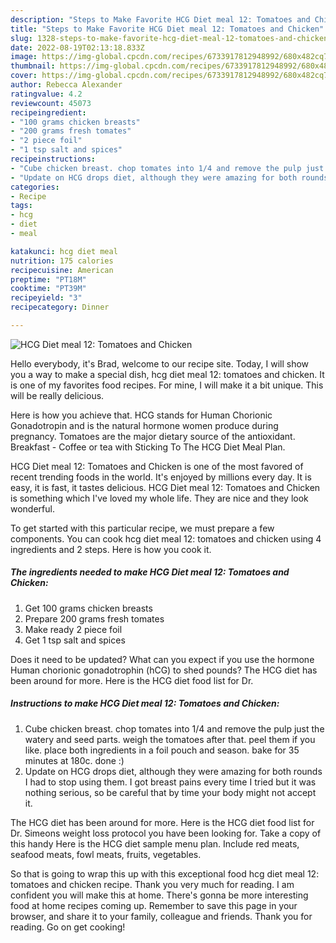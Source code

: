 ```yaml
---
description: "Steps to Make Favorite HCG Diet meal 12: Tomatoes and Chicken"
title: "Steps to Make Favorite HCG Diet meal 12: Tomatoes and Chicken"
slug: 1328-steps-to-make-favorite-hcg-diet-meal-12-tomatoes-and-chicken
date: 2022-08-19T02:13:18.833Z
image: https://img-global.cpcdn.com/recipes/6733917812948992/680x482cq70/hcg-diet-meal-12-tomatoes-and-chicken-recipe-main-photo.jpg
thumbnail: https://img-global.cpcdn.com/recipes/6733917812948992/680x482cq70/hcg-diet-meal-12-tomatoes-and-chicken-recipe-main-photo.jpg
cover: https://img-global.cpcdn.com/recipes/6733917812948992/680x482cq70/hcg-diet-meal-12-tomatoes-and-chicken-recipe-main-photo.jpg
author: Rebecca Alexander
ratingvalue: 4.2
reviewcount: 45073
recipeingredient:
- "100 grams chicken breasts"
- "200 grams fresh tomates"
- "2 piece foil"
- "1 tsp salt and spices"
recipeinstructions:
- "Cube chicken breast. chop tomates into 1/4 and remove the pulp just the watery and seed parts. weigh the tomatoes after that. peel them if you like. place both ingredients in a foil pouch and season. bake for 35 minutes at 180c. done :)"
- "Update on HCG drops diet, although they were amazing for both rounds I had to stop using them. I got breast pains every time I tried but it was nothing serious, so be careful that by time your body might not accept it."
categories:
- Recipe
tags:
- hcg
- diet
- meal

katakunci: hcg diet meal 
nutrition: 175 calories
recipecuisine: American
preptime: "PT18M"
cooktime: "PT39M"
recipeyield: "3"
recipecategory: Dinner

---
```



![HCG Diet meal 12: Tomatoes and Chicken](https://img-global.cpcdn.com/recipes/6733917812948992/680x482cq70/hcg-diet-meal-12-tomatoes-and-chicken-recipe-main-photo.jpg)

Hello everybody, it's Brad, welcome to our recipe site. Today, I will show you a way to make a special dish, hcg diet meal 12: tomatoes and chicken. It is one of my favorites food recipes. For mine, I will make it a bit unique. This will be really delicious.

Here is how you achieve that. HCG stands for Human Chorionic Gonadotropin and is the natural hormone women produce during pregnancy. Tomatoes are the major dietary source of the antioxidant. Breakfast - Coffee or tea with Sticking To The HCG Diet Meal Plan.

HCG Diet meal 12: Tomatoes and Chicken is one of the most favored of recent trending foods in the world. It's enjoyed by millions every day. It is easy, it is fast, it tastes delicious. HCG Diet meal 12: Tomatoes and Chicken is something which I've loved my whole life. They are nice and they look wonderful.


To get started with this particular recipe, we must prepare a few components. You can cook hcg diet meal 12: tomatoes and chicken using 4 ingredients and 2 steps. Here is how you cook it.

<!--inarticleads1-->

##### The ingredients needed to make HCG Diet meal 12: Tomatoes and Chicken:

1. Get 100 grams chicken breasts
1. Prepare 200 grams fresh tomates
1. Make ready 2 piece foil
1. Get 1 tsp salt and spices


Does it need to be updated? What can you expect if you use the hormone Human chorionic gonadotrophin (hCG) to shed pounds? The HCG diet has been around for more. Here is the HCG diet food list for Dr. 

<!--inarticleads2-->

##### Instructions to make HCG Diet meal 12: Tomatoes and Chicken:

1. Cube chicken breast. chop tomates into 1/4 and remove the pulp just the watery and seed parts. weigh the tomatoes after that. peel them if you like. place both ingredients in a foil pouch and season. bake for 35 minutes at 180c. done :)
1. Update on HCG drops diet, although they were amazing for both rounds I had to stop using them. I got breast pains every time I tried but it was nothing serious, so be careful that by time your body might not accept it.


The HCG diet has been around for more. Here is the HCG diet food list for Dr. Simeons weight loss protocol you have been looking for. Take a copy of this handy Here is the HCG diet sample menu plan. Include red meats, seafood meats, fowl meats, fruits, vegetables. 

So that is going to wrap this up with this exceptional food hcg diet meal 12: tomatoes and chicken recipe. Thank you very much for reading. I am confident you will make this at home. There's gonna be more interesting food at home recipes coming up. Remember to save this page in your browser, and share it to your family, colleague and friends. Thank you for reading. Go on get cooking!
